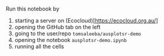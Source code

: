 Run this notebook by

  1. starting a server on (Ecocloud)[https://ecocloud.org.au/]
  1. opening the GitHub tab on the left
  1. going to the user/repo `tomsaleeba/ausplotsr-demo`
  1. opening the notebook `ausplotsr-demo.ipynb`
  1. running all the cells
